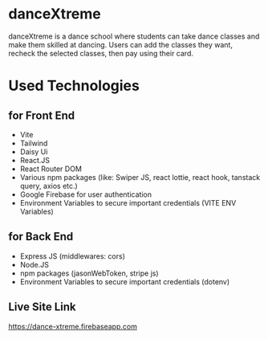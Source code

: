 # danceXtreme

danceXtreme is a dance school where students can take dance classes and make them skilled at dancing. Users can add the classes they want, recheck the selected classes, then pay using their card.

# Used Technologies

## for Front End

- Vite
- Tailwind
- Daisy Ui
- React.JS
- React Router DOM
- Various npm packages (like: Swiper JS, react lottie, react hook, tanstack query, axios etc.)
- Google Firebase for user authentication
- Environment Variables to secure important credentials (VITE ENV Variables)

## for Back End

- Express JS (middlewares: cors)
- Node.JS
- npm packages (jasonWebToken, stripe js)
- Environment Variables to secure important credentials (dotenv)

## Live Site Link

https://dance-xtreme.firebaseapp.com

